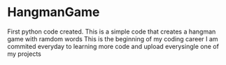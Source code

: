 # HangmanGame
First python code created. This is a simple code that creates a hangman game with ramdom words
This is the beginning of my coding career I am commited everyday to learning more code and upload everysingle one of my projects

